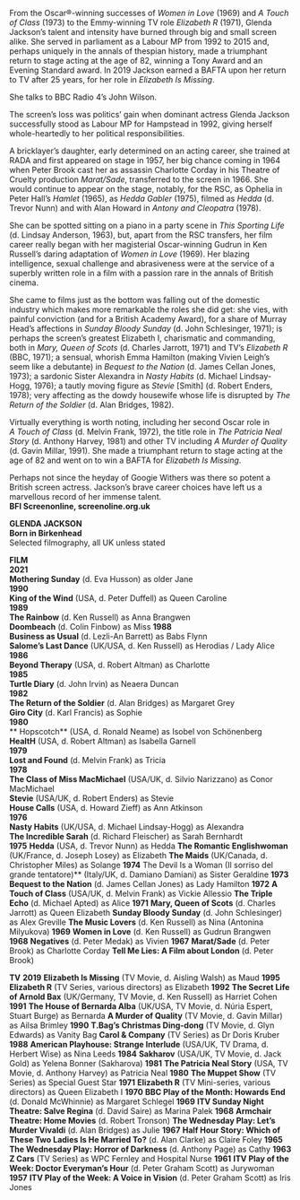 
From the Oscar®-winning successes of _Women in Love_ (1969) and _A Touch of Class_ (1973) to the Emmy-winning TV role _Elizabeth R_ (1971), Glenda Jackson’s talent and intensity have burned through big and small screen alike. She served in parliament as a Labour MP from 1992 to 2015 and, perhaps uniquely in the annals of thespian history, made a triumphant return to stage acting at the age of 82, winning a Tony Award and an Evening Standard award. In 2019 Jackson earned a BAFTA upon her return to TV after 25 years, for her role in _Elizabeth Is Missing_.

She talks to BBC Radio 4’s John Wilson.

The screen’s loss was politics’ gain when dominant actress Glenda Jackson successfully stood as Labour MP for Hampstead in 1992, giving herself whole-heartedly to her political responsibilities.

A bricklayer’s daughter, early determined on an acting career, she trained at RADA and first appeared on stage in 1957, her big chance coming in 1964 when Peter Brook cast her as assassin Charlotte Corday in his Theatre of Cruelty production _Marat/Sade_, transferred to the screen in 1966. She would continue to appear on the stage, notably, for the RSC, as Ophelia in Peter Hall’s _Hamlet_ (1965), as _Hedda Gabler_ (1975), filmed as _Hedda_ (d. Trevor Nunn) and with Alan Howard in _Antony and Cleopatra_ (1978).

She can be spotted sitting on a piano in a party scene in _This Sporting Life_  
(d. Lindsay Anderson, 1963), but, apart from the RSC transfers, her film career really began with her magisterial Oscar-winning Gudrun in Ken Russell’s daring adaptation of _Women in Love_ (1969). Her blazing intelligence, sexual challenge and abrasiveness were at the service of a superbly written role in a film with a passion rare in the annals of British cinema.

She came to films just as the bottom was falling out of the domestic industry which makes more remarkable the roles she did get: she vies, with painful conviction (and for a British Academy Award), for a share of Murray Head’s affections in _Sunday Bloody Sunday_ (d. John Schlesinger, 1971); is perhaps the screen’s greatest Elizabeth I, charismatic and commanding, both in _Mary, Queen of Scots_ (d. Charles Jarrott, 1971) and TV’s _Elizabeth R_ (BBC, 1971); a sensual, whorish Emma Hamilton (making Vivien Leigh’s seem like a debutante) in _Bequest to the Nation_ (d. James Cellan Jones, 1973); a sardonic Sister Alexandra in _Nasty Habits_ (d. Michael Lindsay-Hogg, 1976); a tautly moving figure as _Stevie_ [Smith] (d. Robert Enders, 1978); very affecting as the dowdy housewife whose life is disrupted by _The Return of the Soldier_ (d. Alan Bridges, 1982).

Virtually everything is worth noting, including her second Oscar role in  
_A Touch of Class_ (d. Melvin Frank, 1972), the title role in _The Patricia Neal Story_ (d. Anthony Harvey, 1981) and other TV including _A Murder of Quality_ (d. Gavin Millar, 1991). She made a triumphant return to stage acting at the age of 82 and went on to win a BAFTA for _Elizabeth Is Missing_.

Perhaps not since the heyday of Googie Withers was there so potent a British screen actress. Jackson’s brave career choices have left us a marvellous record of her immense talent.  
**BFI Screenonline, screenoline.org.uk**  

 

**GLENDA JACKSON**  
**Born in Birkenhead**  
Selected filmography, all UK unless stated  

**FILM**  
**2021  
Mothering Sunday** (d. Eva Husson) as older Jane  
**1990**  
**King of the Wind** (USA, d. Peter Duffell) as Queen Caroline  
**1989**  
**The Rainbow** (d. Ken Russell) as Anna Brangwen  
**Doombeach** (d. Colin Finbow) as Miss
**1988**  
**Business as Usual** (d. Lezli-An Barrett) as Babs Flynn  
**Salome’s Last Dance** (UK/USA, d. Ken Russell) as Herodias / Lady Alice  
**1986**  
**Beyond Therapy** (USA, d. Robert Altman) as Charlotte  
**1985**  
**Turtle Diary** (d. John Irvin) as Neaera Duncan  
**1982**  
**The Return of the Soldier** (d. Alan Bridges) as Margaret Grey  
**Giro City** (d. Karl Francis) as Sophie  
**1980**  
** Hopscotch** (USA, d. Ronald Neame) as Isobel von Schönenberg  
**HealtH** (USA, d. Robert Altman) as Isabella Garnell  
**1979**  
**Lost and Found** (d. Melvin Frank) as Tricia  
**1978**  
**The Class of Miss MacMichael**   (USA/UK, d. Silvio Narizzano) as Conor MacMichael  
**Stevie** (USA/UK, d. Robert Enders) as Stevie  
**House Calls** (USA, d. Howard Zieff) as Ann Atkinson  
**1976**  
**Nasty Habits** (UK/USA, d. Michael Lindsay-Hogg) as Alexandra  
**The Incredible Sarah** (d. Richard Fleischer) as Sarah Bernhardt  
**1975**
**Hedda** (USA, d. Trevor Nunn) as Hedda
**The Romantic Englishwoman** (UK/France, d. Joseph Losey) as Elizabeth
**The Maids** (UK/Canada, d. Christopher Miles) as Solange
**1974** The Devil Is a Woman (Il sorriso del grande tentatore)** (Italy/UK, d. Damiano Damiani) as Sister Geraldine
**1973** 
**Bequest to the Nation** (d. James Cellan Jones) as Lady Hamilton
**1972** 
**A Touch of Class** (USA/UK, d. Melvin Frank) as Vickie Allessio
**The Triple Echo** (d. Michael Apted) as Alice
**1971**
**Mary, Queen of Scots** (d. Charles Jarrott) as Queen Elizabeth
**Sunday Bloody Sunday** (d. John Schlesinger) as Alex Greville
**The Music Lovers** (d. Ken Russell) as Nina (Antonina Milyukova)
**1969** 
**Women in Love** (d. Ken Russell) as Gudrun Brangwen
**1968** 
**Negatives** (d. Peter Medak) as Vivien
**1967** 
**Marat/Sade** (d. Peter Brook) as Charlotte Corday
**Tell Me Lies: A Film about London** (d. Peter Brook)

**TV**
**2019** 
**Elizabeth Is Missing** (TV Movie, d. Aisling Walsh) as Maud
**1995** 
**Elizabeth R** (TV Series, various directors) as Elizabeth
**1992** 
**The Secret Life of Arnold Bax** (UK/Germany, TV Movie, d. Ken Russell) as Harriet Cohen
**1991** 
**The House of Bernarda Alba** (UK/USA, TV Movie, d. Núria Espert, Stuart Burge) as Bernarda
**A Murder of Quality** (TV Movie, d. Gavin Millar) as Ailsa Brimley
**1990** 
**T.Bag’s Christmas Ding-dong** (TV Movie, d. Glyn Edwards) as Vanity Bag
**Carol & Company** (TV Series) as Dr Doris Kruber
**1988** 
**American Playhouse: Strange Interlude** (USA/UK, TV Drama,
d. Herbert Wise) as Nina Leeds
**1984** 
**Sakharov** (USA/UK, TV Movie, d. Jack Gold) as Yelena Bonner (Sakharova)
**1981** 
**The Patricia Neal Story** (USA, TV Movie, d. Anthony Harvey) as Patricia Neal
**1980** 
**The Muppet Show** (TV Series) as Special Guest Star
**1971** 
**Elizabeth R** (TV Mini-series, various directors) as Queen Elizabeth I
**1970** 
**BBC Play of the Month: Howards End** (d. Donald McWhinnie) as Margaret Schlegel
**1969** 
**ITV Sunday Night Theatre: Salve Regina** (d. David Saire) as Marina Palek
**1968** 
**Armchair Theatre: Home Movies** (d. Robert Tronson)
**The Wednesday Play: Let’s Murder Vivaldi** (d. Alan Bridges) as Julie
**1967** 
**Half Hour Story: Which of These Two Ladies Is He Married To?** (d. Alan Clarke) as Claire Foley
**1965**
**The Wednesday Play: Horror of Darkness** (d. Anthony Page) as Cathy
**1963** 
**Z Cars** (TV Series) as WPC Fernley and Hospital Nurse
**1961** 
**ITV Play of the Week: Doctor Everyman’s Hour** (d. Peter Graham Scott) as Jurywoman
**1957** 
**ITV Play of the Week: A Voice in Vision** (d. Peter Graham Scott) as Iris Jones
<!--stackedit_data:
eyJoaXN0b3J5IjpbLTE0NTM5ODQ5MjEsLTIwMjE2NDg2MTksMT
YyMDc3NDc1OV19
-->